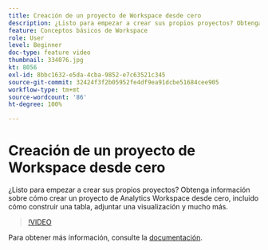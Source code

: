 ```yaml
---
title: Creación de un proyecto de Workspace desde cero
description: ¿Listo para empezar a crear sus propios proyectos? Obtenga información sobre cómo crear un proyecto de Analytics Workspace desde cero, incluido cómo construir una tabla, adjuntar una visualización y mucho más.
feature: Conceptos básicos de Workspace
role: User
level: Beginner
doc-type: feature video
thumbnail: 334076.jpg
kt: 8056
exl-id: 8bbc1632-e5da-4cba-9852-e7c63521c345
source-git-commit: 32424f3f2b05952fe4df9ea91dcbe51684cee905
workflow-type: tm+mt
source-wordcount: '86'
ht-degree: 100%

---
```


# Creación de un proyecto de Workspace desde cero

¿Listo para empezar a crear sus propios proyectos? Obtenga información sobre cómo crear un proyecto de Analytics Workspace desde cero, incluido cómo construir una tabla, adjuntar una visualización y mucho más.

>[!VIDEO](https://video.tv.adobe.com/v/334076/?quality=12&learn=on)

Para obtener más información, consulte la [documentación](https://experienceleague.adobe.com/docs/analytics/analyze/analysis-workspace/home.html?lang=es).
